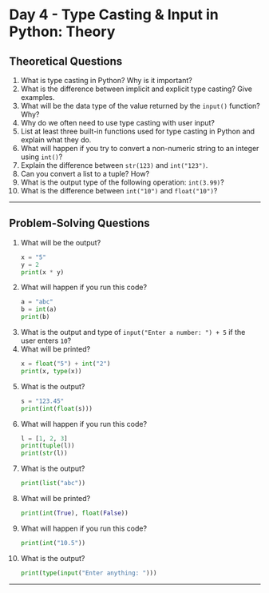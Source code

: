 # Day 4 - Type Casting & Input in Python: Theory

##  Theoretical Questions

1. What is type casting in Python? Why is it important?
2. What is the difference between implicit and explicit type casting? Give examples.
3. What will be the data type of the value returned by the `input()` function? Why?
4. Why do we often need to use type casting with user input?
5. List at least three built-in functions used for type casting in Python and explain what they do.
6. What will happen if you try to convert a non-numeric string to an integer using `int()`?
7. Explain the difference between `str(123)` and `int("123")`.
8. Can you convert a list to a tuple? How?
9. What is the output type of the following operation: `int(3.99)`?
10. What is the difference between `int("10")` and `float("10")`?

---

## Problem-Solving Questions

1. What will be the output?  
    ```python
    x = "5"
    y = 2
    print(x * y)
    ```
2. What will happen if you run this code?  
    ```python
    a = "abc"
    b = int(a)
    print(b)
    ```
3. What is the output and type of `input("Enter a number: ") + 5` if the user enters `10`?
4. What will be printed?  
    ```python
    x = float("5") + int("2")
    print(x, type(x))
    ```
5. What is the output?  
    ```python
    s = "123.45"
    print(int(float(s)))
    ```
6. What will happen if you run this code?  
    ```python
    l = [1, 2, 3]
    print(tuple(l))
    print(str(l))
    ```
7. What is the output?  
    ```python
    print(list("abc"))
    ```
8. What will be printed?  
    ```python
    print(int(True), float(False))
    ```
9. What will happen if you run this code?  
    ```python
    print(int("10.5"))
    ```
10. What is the output?  
    ```python
    print(type(input("Enter anything: ")))
    ```

---
